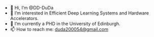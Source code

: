 - 👋 Hi, I’m @DD-DuDa
- 👀 I’m interested in Efficient Deep Learning Systems and Hardware Accelerators. 
- 🌱 I’m currently a PHD in the University of Edinburgh.
- 📫 How to reach me: duda200054@gmail.com

<!---
DD-DuDa/DD-DuDa is a ✨ special ✨ repository because its `README.md` (this file) appears on your GitHub profile.
You can click the Preview link to take a look at your changes.
--->
